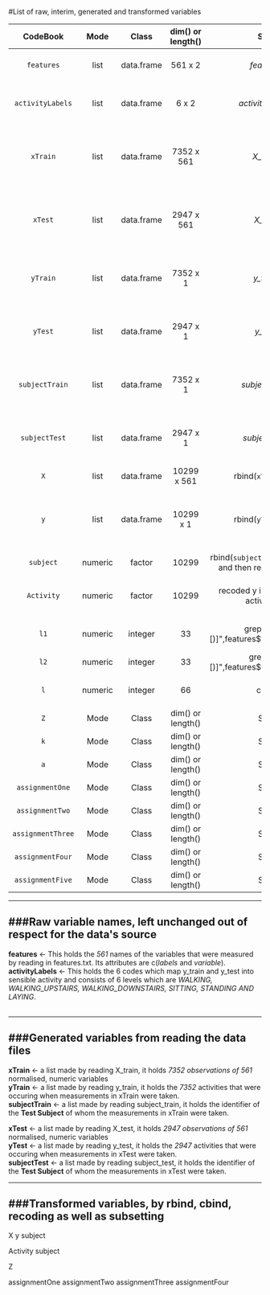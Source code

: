 #List of raw, interim, generated and transformed variables<br>

|   CodeBook             |  Mode  |  Class       |  dim() or length()  |  Source         |  Remarks  |
|:---------------------: |:------:|:------------:|:-------------------:|:---------------:|-----------|
`features`              |  list  |  data.frame  |  561 x 2            | *features.txt*  |  *features* holds the names of measured variables in its $variable attribute |
|`activityLabels`        |  list  |  data.frame  |  6 x 2              |  *activity_labels.txt*  |  *activityLabels* holds the mapping of the numeric code in *y* to the activity type in 6 factor levels  |
|`xTrain`                |  list  |  data.frame  |  7352 x 561         |  *X_train.txt*  |  Training dataset holding normalised, numeric values of 561 measurements of 7352 combinations of subjects/activity |
|`xTest`                 |  list  |  data.frame  |  2947 x 561         |  *X_test.txt*  |  Test dataset holding normalised, numeric values of 561 measurements of 2947 combinations of subjects/activity |
|`yTrain`                |  list  |  data.frame  |  7352 x 1           |  *y_train.txt*  |  Training dataset holding activities taking place while xTrain was being measured. Needs to be recoded into factors  |
|`yTest`                 |  list  |  data.frame  |  2947 x 1           |  *y_test.txt*   |  Test dataset holding activities taking place while xTest was being measured. Needs to be recoded into factors  | 
|`subjectTrain`          |  list  |  data.frame  |  7352 x 1           |  *subject_train.txt*  |  Training dataset holding participant identity while xTrain was being measured. Needs to be recoded into factors  |
|`subjectTest`           |  list  |  data.frame  |  2947 x 1           |  *subject_test.txt*   |  Test dataset holding participant identity while xTest was being measured. Needs to be recoded into factors   |
|`X`                     | list   |  data.frame   |  10299 x 561  |  rbind(`xTrain`, `xTest`)  |  Merged datasets of `xTrain` and `xTest`  |
|`y`                     |  list  |  data.frame  |  10299 x 1 |  rbind(`yTrain`, `yTest`)  |  Merged datasets of `xTrain` and `xTest`, later to be used as a temporary holder and discarded in favour of the term **Activity**  |
|`subject`               |  numeric  |  factor  |  10299  |  rbind(`subjectTrain`,`subjectTest`) and then recoded as factors  |  Holds participant identity whil X was measured  |
|`Activity`              |  numeric  |  factor  |  10299  |  recoded y into factors using activityLabels  |  *LAYING*, *SITTING*, *STANDING*, *WALKING*, *WALKING_DOWNSTAIRS*, *WALKING_UPSTAIRS*  |
|`l1`                    |  numeric  |  integer  |  33  |  grep("mean[(][)]",features$variable,F,value=F)  |  indices of features that containt the word *"mean()"*  |
|`l2`                    |  numeric  |  integer  |  33   |  grep("std[(][)]",features$variable,F,value=F)   |  indices of features that containt the word *"std()"*  |
|`l`                     |  numeric  |  integer  |  66  |  c(`l1`,`l2)`  |  Overall container for indices of *"mean()"* and *"std()"*  |
|`Z`                     |  Mode  |  Class  |  dim() or length()  |  Source  |  Remarks  |
|`k`                     |  Mode  |  Class  |  dim() or length()  |  Source  |  Remarks  |
|`a`                     |  Mode  |  Class  |  dim() or length()  |  Source  |  Remarks  |
|`assignmentOne`         |  Mode  |  Class  |  dim() or length()  |  Source  |  Remarks  |
|`assignmentTwo`         |  Mode  |  Class  |  dim() or length()  |  Source  |  Remarks  |
|`assignmentThree`       |  Mode  |  Class  |  dim() or length()  |  Source  |  Remarks  |
|`assignmentFour`        |  Mode  |  Class  |  dim() or length()  |  Source  |  Remarks  |
|`assignmentFive`        |  Mode  |  Class  |  dim() or length()  |  Source  |  Remarks  |




---
###Raw variable names, left unchanged out of respect for the data's source
---
**features** <- This holds the *561* names of the variables that were measured by reading in features.txt. Its attributes are c(*labels* and *variable*).<br>
**activityLabels** <- This holds the 6 codes which map y_train and y_test into sensible activity and consists of 6 levels which are *WALKING, WALKING_UPSTAIRS, WALKING_DOWNSTAIRS, SITTING, STANDING AND LAYING*.<br><br>

---
###Generated variables from reading the data files
---
**xTrain** <- a list made by reading X_train, it holds *7352 observations of 561* normalised, numeric variables<br>
**yTrain** <- a list made by reading y_train, it holds the *7352* activities that were occuring when measurements in xTrain were taken.<br>
**subjectTrain** <- a list made by reading subject_train, it holds the identifier of the **Test Subject** of whom the measurements in xTrain were taken.<br>

**xTest** <- a list made by reading X_test, it holds *2947 observations of 561* normalised, numeric variables<br>
**yTest** <- a list made by reading y_test, it holds the *2947* activities that were occuring when measurements in xTest were taken.<br>
**subjectTest** <- a list made by reading subject_test, it holds the identifier of the **Test Subject** of whom the measurements in xTest were taken.<br>

---
###Transformed variables, by rbind, cbind, recoding as well as subsetting
---
X
y
subject

Activity
subject

Z

assignmentOne
assignmentTwo
assignmentThree
assignmentFour
